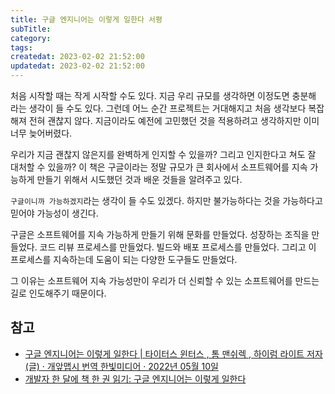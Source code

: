 ```yaml
---
title: 구글 엔지니어는 이렇게 일한다 서평
subTitle:
category:
tags:
createdat: 2023-02-02 21:52:00
updatedat: 2023-02-02 21:52:00
---
```


처음 시작할 때는 작게 시작할 수도 있다. 지금 우리 규모를 생각하면 이정도면 충분해 라는 생각이 들 수도 있다.
그런데 어느 순간 프로젝트는 거대해지고 처음 생각보다 복잡해져 전혀 괜찮지 않다.
지금이라도 예전에 고민했던 것을 적용하려고 생각하지만 이미 너무 늦어버렸다.  

우리가 지금 괜찮지 않은지를 완벽하게 인지할 수 있을까? 그리고 인지한다고 쳐도 잘 대처할 수 있을까?
이 책은 구글이라는 정말 규모가 큰 회사에서 소프트웨어를 지속 가능하게 만들기
위해서 시도했던 것과 배운 것들을 알려주고 있다.  

`구글이니까 가능하겠지`라는 생각이 들 수도 있겠다. 하지만 불가능하다는 것을
가능하다고 믿어야 가능성이 생긴다.  

구글은 소프트웨어를 지속 가능하게 만들기 위해 문화를 만들었다. 성장하는 조직을
만들었다. 코드 리뷰 프로세스를 만들었다. 빌드와 배포 프로세스를 만들었다. 그리고
이 프로세스를 지속하는데 도움이 되는 다양한 도구들도 만들었다.  

그 이유는 소프트웨어 지속 가능성만이 우리가 더 신뢰할 수 있는 소프트웨어를
만드는 길로 인도해주기 때문이다.

## 참고

* [구글 엔지니어는 이렇게 일한다 \| 타이터스 윈터스 , 톰 맨쉬렉 , 하이럼 라이트 저자(글) · 개앞맵시 번역 한빛미디어 · 2022년 05월 10일](https://product.kyobobook.co.kr/detail/S000061352347)
* [개발자 한 달에 책 한 권 읽기: 구글 엔지니어는 이렇게 일한다](https://hannut91.github.io/retrospective/reading-books/software-engineering-at-google)
